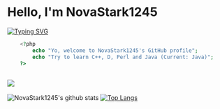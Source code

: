# Hello, I'm NovaStark1245

[![Typing SVG](https://readme-typing-svg.herokuapp.com/?lines=Sussybaka+user;Whoooh,+hello+my+dude)](.)

```php
    <?php
        echo "Yo, welcome to NovaStark1245's GitHub profile";
        echo "Try to learn C++, D, Perl and Java (Current: Java)";
    ?>
```
![](https://komarev.com/ghpvc/?username=NovaStark1234&color=green)
---
![NovaStark1245's github stats](https://github-readme-stats.vercel.app/api/?username=NovaStark1234&show_icons=true&hide_border=true&theme=algolia&count_private=true)
[![Top Langs](https://github-readme-stats.vercel.app/api/top-langs/?username=NovaStark1234&show_icons=true&hide_border=true&theme=algolia&count_private=true)](https://github.com/NovaStark1234)
<!--
